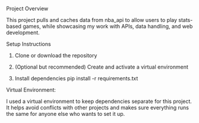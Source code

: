 Project Overview

This project pulls and caches data from nba_api to allow users to play stats-based games, while showcasing my work with APIs, data handling, and web development.


Setup Instructions

1. Clone or download the repository

2. (Optional but recommended) Create and activate a virtual environment 

3. Install dependencies
pip install -r requirements.txt



Virtual Environment:

I used a virtual environment to keep dependencies separate for this project. It helps avoid conflicts with other projects and makes sure everything runs the same for anyone else who wants to set it up.